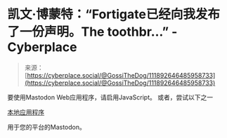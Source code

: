 <!--yml

category: 未分类

date: 2024-05-27 14:37:38

-->

# 凯文·博蒙特：“Fortigate已经向我发布了一份声明。The toothbr…” - Cyberplace

> 来源：[https://cyberplace.social/@GossiTheDog/111892646485958733](https://cyberplace.social/@GossiTheDog/111892646485958733)

要使用Mastodon Web应用程序，请启用JavaScript。 或者，尝试以下之一

[本地应用程序](https://joinmastodon.org/apps)

用于您的平台的Mastodon。

